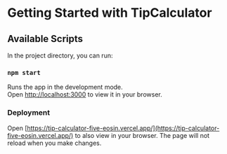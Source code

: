 # Getting Started with TipCalculator


## Available Scripts

In the project directory, you can run:

### `npm start`

Runs the app in the development mode.\
Open [http://localhost:3000](http://localhost:3000) to view it in your browser.

### Deployment

Open [https://tip-calculator-five-eosin.vercel.app/](https://tip-calculator-five-eosin.vercel.app/) to also view in your browser.
The page will not reload when you make changes.
